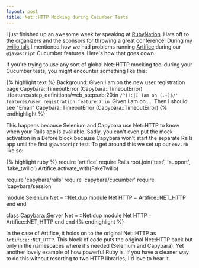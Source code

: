 ```yaml
---
layout: post
title: Net::HTTP Mocking during Cucumber Tests
---
```


I just finished up an awesome week by speaking at [RubyNation](http://www.rubynation.org/). Hats off to the organizers and the sponsors for throwing a great conference! During [my twilio talk](http://www.slideshare.net/matschaffer/ruby-on-the-phone) I mentioned how we had problems running [Artifice](https://github.com/wycats/artifice) during our `@javascript` Cucumber features. Here's how that goes down.

If you're trying to use any sort of global Net::HTTP mocking tool during your Cucumber tests, you might encounter something like this:

{% highlight text %}
  Background:
    Given I am on the new user registration page
      Capybara::TimeoutError (Capybara::TimeoutError)
      ./features/step_definitions/web_steps.rb:20:in `/^(?:|I )am on (.+)$/'
      features/user_registration.feature:7:in `Given I am on ...'
    Then I should see "Email"
      Capybara::TimeoutError (Capybara::TimeoutError)
{% endhighlight %}

This happens because Selenium and Capybara use Net::HTTP to know when your Rails app is available. Sadly, you can't even put the mock activation in a Before block because Capybara won't start the separate Rails app until the first `@javascript` test. To get around this we set up our `env.rb` like so:

{% highlight ruby %}
require 'artifice'
require Rails.root.join('test', 'support', 'fake_twilio')
Artifice.activate_with(FakeTwilio)

require 'capybara/rails'
require 'capybara/cucumber'
require 'capybara/session'

module Selenium
  Net = ::Net.dup
  module Net
    HTTP = Artifice::NET_HTTP
  end
end

class Capybara::Server
  Net = ::Net.dup
  module Net
    HTTP = Artifice::NET_HTTP
  end
end
{% endhighlight %}

In the case of Artifice, it holds on to the original Net::HTTP as `Artifice::NET_HTTP`. This block of code puts the original Net::HTTP back but only in the namespaces where it's needed (Selenium and Capybara). Yet another lovely example of how powerful Ruby is. If you have a cleaner way to do this without resorting to two HTTP libraries, I'd love to hear it.
